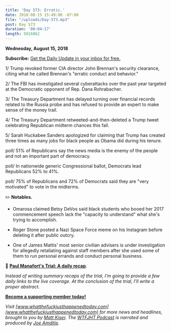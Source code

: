 ```yaml
---
title: 'Day 573: Erratic.'
date: 2018-08-15 15:49:00 -07:00
file: "/uploads/Day-573.mp3"
post: Day 573
duration: '00:04:17'
length: 5016862
---
```


**Wednesday, August 15, 2018**

**Subscribe:** [Get the Daily Update in your inbox for free.](https://whatthefuckjusthappenedtoday.com/subscribe/)

1/ Trump revoked former CIA director John Brennan's security clearance, citing what he called Brennan's "erratic conduct and behavior."

2/ The FBI has investigated several cyberattacks over the past year targeted at the Democratic opponent of Rep. Dana Rohrabacher.

3/ The Treasury Department has delayed turning over financial records related to the Russia probe and has refused to provide an expert to make sense of the money trail.

4/ The Treasury Department retweeted-and-then-deleted a Trump tweet celebrating Republican midterm chances this fall.

5/ Sarah Huckabee Sanders apologized for claiming that Trump has created three times as many jobs for black people as Obama did during his tenure.

poll/ 51% of Republicans say the news media is the enemy of the people and not an important part of democracy.

poll/ In nationwide generic Congressional ballot, Democrats lead Republicans 52% to 41%.

poll/ 75% of Republicans and 72% of Democrats said they are "very motivated" to vote in the midterms.

✏️ **Notables.**

* Omarosa claimed Betsy DeVos said black students who booed her 2017 commencement speech lack the "capacity to understand" what she's trying to accomplish.

* Roger Stone posted a Nazi Space Force meme on his Instagram before deleting it after public outcry.

* One of James Mattis' most senior civilian advisers is under investigation for allegedly retaliating against staff members after she used some of them to run personal errands and conduct personal business.

📰 **[Paul Manafort's Trial: A daily recap](https://whatthefuckjusthappenedtoday.com/paul-manaforts-trial/)**.

*Instead of writing summary recaps of the trial, I'm going to provide a few daily links to the live coverage. At the conclusion of the trial, I'll write a proper abstract.*

**[Become a supporting member today!](https://whatthefuckjusthappenedtoday.com/membership/?utm_source=2017\+Donors&utm_campaign=8dccd905d9-&utm_medium=email&utm_term=0_3bd36f654c-8dccd905d9-169730397)**

*Visit [www.whatthefuckjusthappenedtoday.com](www.whatthefuckjusthappenedtoday.com) for more news and headlines, brought to you by [Matt Kiser](https://twitter.com/Matt_Kiser). The [WTFJHT Podcast](https://whatthefuckjusthappenedtoday.com/podcasts/) is narrated and produced by [Joe Amditis](https://twitter.com/jsamditis).*